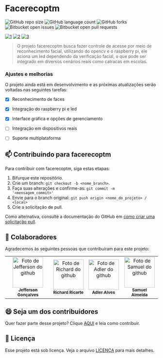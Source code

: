 # Facerecoptm

![GitHub repo size](https://img.shields.io/github/repo-size/iuricode/README-template?style=for-the-badge)
![GitHub language count](https://img.shields.io/github/languages/count/iuricode/README-template?style=for-the-badge)
![GitHub forks](https://img.shields.io/github/forks/iuricode/README-template?style=for-the-badge)
![Bitbucket open issues](https://img.shields.io/bitbucket/issues/iuricode/README-template?style=for-the-badge)
![Bitbucket open pull requests](https://img.shields.io/bitbucket/pr-raw/iuricode/README-template?style=for-the-badge)

<a href="https://ibb.co/cNd2T16"><img src="https://i.ibb.co/cNd2T16/1.png" alt="1" border="0"></a> <a href="https://ibb.co/Q9zHgXL"><img src="https://i.ibb.co/Q9zHgXL/2.png" alt="2" border="0"></a> <a href="https://ibb.co/dJRwDvS"><img src="https://i.ibb.co/dJRwDvS/3.png" alt="3" border="0"></a>

> O projeto facerecoptm busca fazer controle de acesse por meio de reconhecimento facial, utilizando do opencv e o raspberry pi, ele aciona um led dependendo da verificação facial, o que pode ser integrado em diversos cenários reais como catracas em escolas.
### Ajustes e melhorias

O projeto ainda está em desenvolvimento e as próximas atualizações serão voltadas nas seguintes tarefas:

- [x] Reconhecimento de faces
- [x] Integração do raspberry pi e led
- [x] Interface gráfica e opções de gerenciamento
- [ ] Integração em dispositivos reais
- [ ] Suporte multiplataforma



## 📫 Contribuindo para facerecoptm

Para contribuir com facerecoptm, siga estas etapas:

1. Bifurque este repositório.
2. Crie um branch: `git checkout -b <nome_branch>`.
3. Faça suas alterações e confirme-as: `git commit -m '<mensagem_commit>'`
4. Envie para o branch original: `git push origin <nome_do_projeto> / <local>`
5. Crie a solicitação de pull.

Como alternativa, consulte a documentação do GitHub em [como criar uma solicitação pull](https://help.github.com/en/github/collaborating-with-issues-and-pull-requests/creating-a-pull-request).

## 🤝 Colaboradores

Agradecemos às seguintes pessoas que contribuíram para este projeto:

<table>
  <tr>
    <td align="center">
      <a href="https://github.com/vonderheidon" title="Jefferson Gonçalves">
        <img src="https://avatars3.githubusercontent.com/u/116755050" width="100px;" alt="Foto de Jefferson do github"/><br>
        <sub>
          <b>Jefferson Gonçalves</b>
        </sub>
      </a>
    </td>
    <td align="center">
      <a href="https://github.com/richardsoapsoup" title="Richard Ricarte">
        <img src="https://avatars3.githubusercontent.com/u/133531075" width="100px;" alt="Foto de Richard do github"/><br>
        <sub>
          <b>Richard Ricarte</b>
        </sub>
      </a>
    </td>
    <td align="center">
      <a href="https://github.com/adlerk9" title="Adler Alves">
         <img src="https://avatars3.githubusercontent.com/u/129912900" width="100px;" alt="Foto de Adler do github"/><br>
        <sub>
          <b>Adler Alves</b>
        </sub>
      </a>
    </td>
    <td align="center">
      <a href="https://github.com/samuelftlz" title="Samuel almeida">
         <img src="https://avatars3.githubusercontent.com/u/134955854" width="100px;" alt="Foto de Samuel do github"/><br>
        <sub>
          <b>Samuel Almeida</b>
        </sub>
      </a>
    </td>
    
  </tr>
</table>

## 😄 Seja um dos contribuidores

Quer fazer parte desse projeto? Clique [AQUI](CONTRIBUTING.md) e leia como contribuir.

## 📝 Licença

Esse projeto está sob licença. Veja o arquivo [LICENÇA](LICENSE.md) para mais detalhes.
